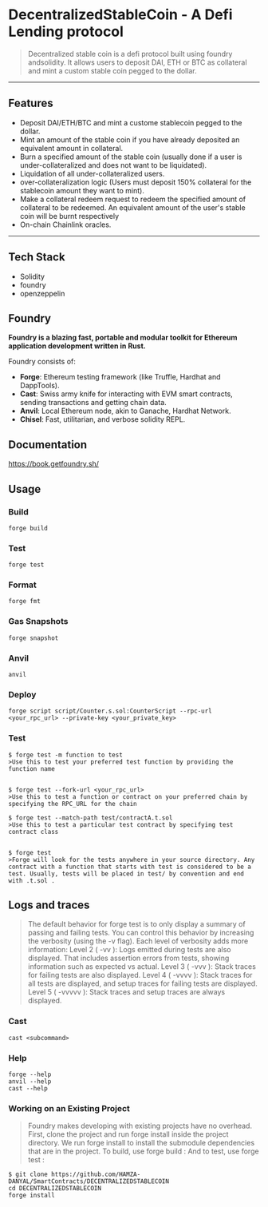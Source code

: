 # DecentralizedStableCoin - A Defi Lending protocol
>
>Decentralized stable coin is a defi protocol built using foundry andsolidity. It allows users to deposit DAI, ETH or BTC as collateral and mint a custom stable coin pegged to the dollar.
---

## Features

- Deposit DAI/ETH/BTC and mint a custome stablecoin pegged to the dollar.
- Mint an amount of the stable coin if you have already deposited an equivalent amount in collateral.
- Burn a specified amount of the stable coin (usually done if a user is under-collateralized and does not want to be liquidated).
- Liquidation of all under-collateralized users.
- over-collateralization logic (Users must deposit 150% collateral for the stablecoin amount they want to mint).
- Make a collateral redeem request to redeem the specified amount of collateral to be redeemed. An equivalent amount of the user's stable coin will be burnt respectively
- On-chain Chainlink oracles.

---

## Tech Stack

- Solidity
- foundry
- openzeppelin

## Foundry

**Foundry is a blazing fast, portable and modular toolkit for Ethereum application development written in Rust.**

Foundry consists of:

- **Forge**: Ethereum testing framework (like Truffle, Hardhat and DappTools).
- **Cast**: Swiss army knife for interacting with EVM smart contracts, sending transactions and getting chain data.
- **Anvil**: Local Ethereum node, akin to Ganache, Hardhat Network.
- **Chisel**: Fast, utilitarian, and verbose solidity REPL.

## Documentation

<https://book.getfoundry.sh/>

## Usage

### Build

```shell
forge build
```

### Test

```shell
forge test
```

### Format

```shell
forge fmt
```

### Gas Snapshots

```shell
forge snapshot
```

### Anvil

```shell
anvil
```

### Deploy

```shell
forge script script/Counter.s.sol:CounterScript --rpc-url <your_rpc_url> --private-key <your_private_key>
```

### Test

```shell
$ forge test -m function to test      
>Use this to test your preferred test function by providing the function name 


$ forge test --fork-url <your_rpc_url>     
>Use this to test a function or contract on your preferred chain by specifying the RPC_URL for the chain

$ forge test --match-path test/contractA.t.sol   
>Use this to test a particular test contract by specifying test contract class  


$ forge test        
>Forge will look for the tests anywhere in your source directory. Any contract with a function that starts with test is considered to be a test. Usually, tests will be placed in test/ by convention and end with .t.sol .

```

## Logs and traces
>
>The default behavior for forge test is to only display a summary of passing and failing tests. You
can control this behavior by increasing the verbosity (using the -v flag). Each level of verbosity adds
more information:
Level 2 ( -vv ): Logs emitted during tests are also displayed. That includes assertion errors
from tests, showing information such as expected vs actual.
Level 3 ( -vvv ): Stack traces for failing tests are also displayed.
Level 4 ( -vvvv ): Stack traces for all tests are displayed, and setup traces for failing tests are
displayed.
Level 5 ( -vvvvv ): Stack traces and setup traces are always displayed.

### Cast

```shell
cast <subcommand>
```

### Help

```shell
forge --help
anvil --help
cast --help

```

### Working on an Existing Project
>
>Foundry makes developing with existing projects have no overhead.
First, clone the project and run forge install inside the project directory.
We run forge install to install the submodule dependencies that are in the project.
To build, use forge build :
And to test, use forge test :

```shell
$ git clone https://github.com/HAMZA-DANYAL/SmartContracts/DECENTRALIZEDSTABLECOIN
cd DECENTRALIZEDSTABLECOIN
forge install
```
